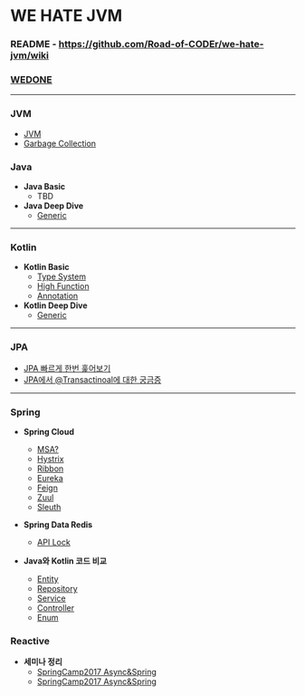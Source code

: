 # WE HATE JVM

### README - https://github.com/Road-of-CODEr/we-hate-jvm/wiki
### [WEDONE](done/WEDONE.md)

---

### JVM
* [JVM](/JVM/JVM.md)
* [Garbage Collection](/GarbageCollection/README.md)

### Java
* **Java Basic**
  * TBD
* **Java Deep Dive**
  * [Generic](/Generic/README.md)
   
---

### Kotlin
* **Kotlin Basic**
  * [Type System](Kotlin/TypeSystem/README.md)
  * [High Function](Kotlin/HighFunction/README.md)
  * [Annotation](Kotlin/Annotation/README.md)
* **Kotlin Deep Dive**
  * [Generic](Kotlin/Generic/README.md)
  
---

### JPA
* [JPA 빠르게 한번 훑어보기](JPA/1.Quickly_Intro.md)
* [JPA에서 @Transactinoal에 대한 궁금증](JPA/Transactional_Annotation.md)

---

### Spring
* **Spring Cloud**
  * [MSA?](Spring/Cloud/1.Cloud%20&%20MSA.md)
  * [Hystrix](Spring/Cloud/2.Hystrix.md)
  * [Ribbon](Spring/Cloud/3.Ribbon.md)
  * [Eureka](Spring/Cloud/4.Eureka.md)
  * [Feign](Spring/Cloud/5.Feign.md)
  * [Zuul](Spring/Cloud/6.Zuul.md)
  * [Sleuth](/Spring/Cloud/7.Sleuth.md)
  
* **Spring Data Redis**
  * [API Lock](#)
  
* **Java와 Kotlin 코드 비교**
  * [Entity](Spring/Java-Kotlin/1.Entity.md)
  * [Repository](Spring/Java-Kotlin/2.Repository.md)
  * [Service](Spring/Java-Kotlin/3.Service.md)
  * [Controller](Spring/Java-Kotlin/4.Controller.md)
  * [Enum](Spring/Java-Kotlin/5.Enum.md)

### Reactive
* **세미나 정리**
  * [SpringCamp2017 Async&Spring](Reactive/Seminar/SpringCamp2017_Spring_WebFlux.md)
  * [SpringCamp2017 Async&Spring](Reactive/Seminar/SpringCamp2017_Async&Spring.md)
